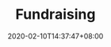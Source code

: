 ---
title: "Fundraising"
date: 2020-02-10T14:37:47+08:00
draft: true
nextpage: webdesign
beforepage: volunteerism
slides :
  - caption  : FUNDRAISING
    description: >
      To have the greatest impact, you must engage a global audience. We are here to provide 
      you with the tools and know-how to reach the world.
quizcards:
  - titlefront: we are
    textfront: who that's incredible
    bgimagefront: https://source.unsplash.com/T-LfvX-7IVg/1200x600
    titleback: that's the answer
    textback: wowowow wo wow wow wo wow wowo wo w owo 
    bgimageback: https://cdn.pixabay.com/photo/2018/02/01/12/51/mammal-3123179_1280.jpg
    graphtype: 1
    data:
      - bartitle: wordpress
        barvalue: 200
      - bartitle: hugo
        barvalue: 10

  - titlefront: at
    textfront: who that's Second
    bgimagefront: https://cdn.pixabay.com/photo/2019/06/16/16/01/africa-4278141_1280.jpg
    titleback: that's the Second
    textback: Second wo wow wow wo wow wowo wo w owo 
    bgimageback: https://cdn.pixabay.com/photo/2016/11/23/13/23/african-wild-dog-1852820_1280.jpg
    graphtype: 2
    data:
      - number: 95
        graphcaption: facebook
  - titlefront: fundraissing
    textfront: who that's bing
    bgimagefront: https://source.unsplash.com/92MgFhlWD-8/1200x600
    titleback: that's the bong
    textback: Second wo wow wow wo beasbklg  wowo wo w owo 
    bgimageback: https://source.unsplash.com/jBjQA3LU9Dc/1200x600
    graphtype: 2
    data:
      - number: 80
        graphcaption: facebook
  - titlefront: 4444444
    textfront: who that's Second
    bgimagefront: https://source.unsplash.com/YL5ZDmdDNEY/1200x600
    titleback: that's the Second
    textback: Second wo wow wow wo wow wowo wo w owo 
    bgimageback: https://cdn.pixabay.com/photo/2015/05/25/16/02/hippo-783522_1280.jpg
    graphtype: 2
    data:
      - number: 95
        graphcaption: facebook

process:
  - name: Start
    image: https://cdn.pixabay.com/photo/2010/12/01/space-shuttle-774_1280.jpg
    imagealttext: Kick-Off
    subtext: Project Sign-Off and Initiation
    description: We meet with you to get the formal go-ahead for the project. Then we meet with your team to understand exactly what your website functionality and design goals are and plan how we get you to those goals from where you are right now.
    description2: Deliverable - Project Charter
  - name: Discovery
    image: https://cdn.pixabay.com/photo/2015/12/01/20/28/fall-1072821_1280.jpg
    imagealttext: Discovery
    subtext: Market Research and Plan
    description: We research your biggest local (and even global) competitors and understand what is working for them that we can make work for you instead.
    description2: Deliverable - Market Research Summary
  - name: Design
    image: https://cdn.pixabay.com/photo/2016/11/29/06/15/plans-1867745_1280.jpg
    imagealttext: Design
    subtext: Perfecting Style and Speed
    description: We meet with your team to capture the most desired design elements you may already have or want to have. We then present the initial design options, with two equally superb options for you to choose from. With the chosen option, we begin developing the final product, working closely with your team on content and branding.
    description2: Deliverable - Finalized Design
  - name: Implementation
    image: https://cdn.pixabay.com/photo/2016/08/06/15/09/computer-1574533_1280.jpg
    imagealttext: Registration
    subtext: Naming and Hosting
    description: We create a shortlist of the best website and domain names for you to choose from. Once you select your preference, we set the website up on the fastest and most secure hosting service available, and transer all your data from any existing websites or services to the new service.
    description2: Deliverable - Domain and Hosting Summary
  - name: Final Delivery
    image: https://cdn.pixabay.com/photo/2017/01/04/21/00/new-years-eve-1953253_1280.jpg
    imagealttext: Final Delivery
    subtext: Website Presentation and Review
    description: We deliver the Final Product, walking you and your team through all of the design choices, from colour to content. We integrate any changes you may wish to have and complete all remaining technical tasks.
    description2: Deliverable - Final Website
  - name: Hand-Over
    image: https://cdn.pixabay.com/photo/2017/11/13/22/12/compass-2946959_1280.jpg
    imagealttext: Hand-Over
    subtext: Guides and Support
    description: We transfer all administrative IDs and passwords to you and provide excellent user guides to help your staff take over the administrative tasks of making sure the website stays online after we hand it over. That will not be the end though as we will provide you with ongoing support and will assist with any moderate content changes that may come up in the future.
    description2: Deliverable - User Guides
---